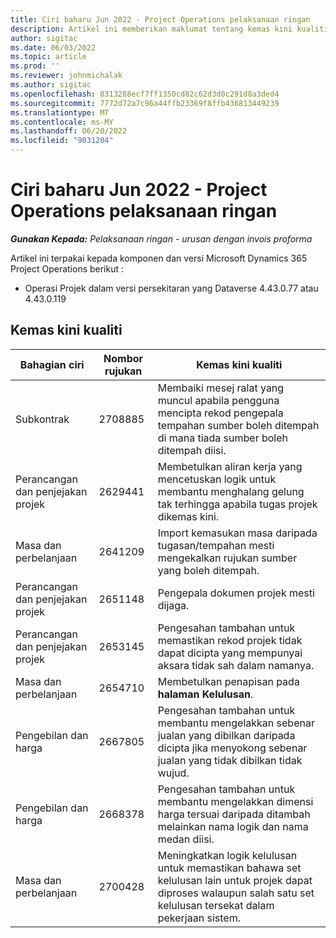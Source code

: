 ```yaml
---
title: Ciri baharu Jun 2022 - Project Operations pelaksanaan ringan
description: Artikel ini memberikan maklumat tentang kemas kini kualiti yang tersedia dalam keluaran Jun 2022 penggunaan Microsoft Dynamics 365 Project Operations lite.
author: sigitac
ms.date: 06/03/2022
ms.topic: article
ms.prod: ''
ms.reviewer: johnmichalak
ms.author: sigitac
ms.openlocfilehash: 8313288ecf7ff1350cd82c62d3d0c291d8a3ded4
ms.sourcegitcommit: 7772d72a7c96a44ffb23369f8ffb436813449239
ms.translationtype: MT
ms.contentlocale: ms-MY
ms.lasthandoff: 06/20/2022
ms.locfileid: "9031204"
---
```

# <a name="whats-new-june-2022---project-operations-lite-deployment"></a>Ciri baharu Jun 2022 - Project Operations pelaksanaan ringan

_**Gunakan Kepada:** Pelaksanaan ringan - urusan dengan invois proforma_

Artikel ini terpakai kepada komponen dan versi Microsoft Dynamics 365 Project Operations berikut :

- Operasi Projek dalam versi persekitaran yang Dataverse 4.43.0.77 atau 4.43.0.119

## <a name="quality-updates"></a>Kemas kini kualiti

| Bahagian ciri | Nombor rujukan | Kemas kini kualiti |
| --- | --- | --- |
| Subkontrak | 2708885 | Membaiki mesej ralat yang muncul apabila pengguna mencipta rekod pengepala tempahan sumber boleh ditempah di mana tiada sumber boleh ditempah diisi. |
| Perancangan dan penjejakan projek | 2629441 | Membetulkan aliran kerja yang mencetuskan logik untuk membantu menghalang gelung tak terhingga apabila tugas projek dikemas kini. |
| Masa dan perbelanjaan | 2641209 | Import kemasukan masa daripada tugasan/tempahan mesti mengekalkan rujukan sumber yang boleh ditempah. |
| Perancangan dan penjejakan projek | 2651148 | Pengepala dokumen projek mesti dijaga.|
| Perancangan dan penjejakan projek | 2653145 | Pengesahan tambahan untuk memastikan rekod projek tidak dapat dicipta yang mempunyai aksara tidak sah dalam namanya. |
| Masa dan perbelanjaan | 2654710 | Membetulkan penapisan pada **halaman Kelulusan**. |
| Pengebilan dan harga | 2667805 | Pengesahan tambahan untuk membantu mengelakkan sebenar jualan yang dibilkan daripada dicipta jika menyokong sebenar jualan yang tidak dibilkan tidak wujud. |
| Pengebilan dan harga | 2668378 | Pengesahan tambahan untuk membantu mengelakkan dimensi harga tersuai daripada ditambah melainkan nama logik dan nama medan diisi. |
| Masa dan perbelanjaan | 2700428 | Meningkatkan logik kelulusan untuk memastikan bahawa set kelulusan lain untuk projek dapat diproses walaupun salah satu set kelulusan tersekat dalam pekerjaan sistem. |
